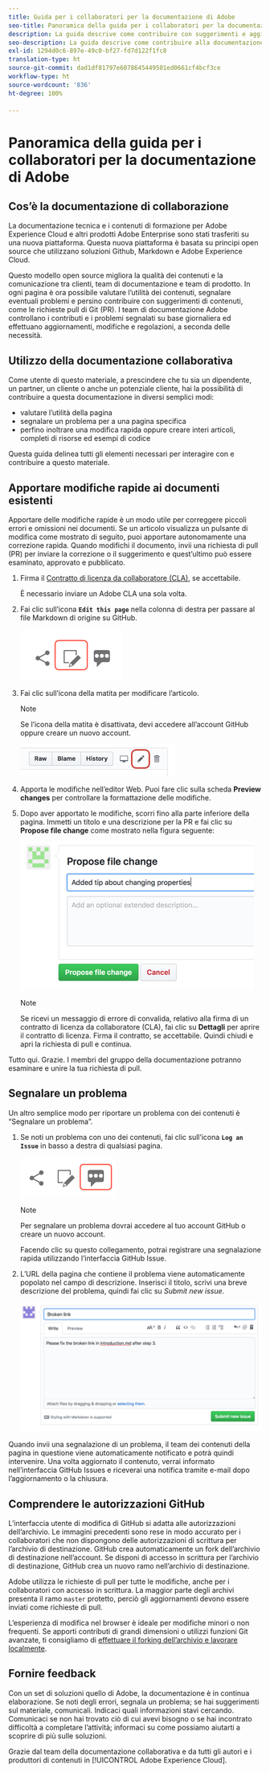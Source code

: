 ```yaml
---
title: Guida per i collaboratori per la documentazione di Adobe
seo-title: Panoramica della guida per i collaboratori per la documentazione tecnica di Adobe Experience Cloud
description: La guida descrive come contribuire con suggerimenti e aggiunte al sito della documentazione di Adobe.
seo-description: La guida descrive come contribuire alla documentazione tecnica di [!UICONTROL Adobe Experience Cloud].
exl-id: 1294d0c6-897e-49c0-bf27-fd7d122f1fc8
translation-type: ht
source-git-commit: dad1df81797e6078645449501ed0661cf4bcf3ce
workflow-type: ht
source-wordcount: '836'
ht-degree: 100%

---
```


# Panoramica della guida per i collaboratori per la documentazione di Adobe

## Cos’è la documentazione di collaborazione

La documentazione tecnica e i contenuti di formazione per Adobe Experience Cloud e altri prodotti Adobe Enterprise sono stati trasferiti su una nuova piattaforma. Questa nuova piattaforma è basata su principi open source che utilizzano soluzioni Github, Markdown e Adobe Experience Cloud.

Questo modello open source migliora la qualità dei contenuti e la comunicazione tra clienti, team di documentazione e team di prodotto. In ogni pagina è ora possibile valutare l’utilità dei contenuti, segnalare eventuali problemi e persino contribuire con suggerimenti di contenuti, come le richieste pull di Git (PR). I team di documentazione Adobe controllano i contributi e i problemi segnalati su base giornaliera ed effettuano aggiornamenti, modifiche e regolazioni, a seconda delle necessità.

## Utilizzo della documentazione collaborativa

Come utente di questo materiale, a prescindere che tu sia un dipendente, un partner, un cliente o anche un potenziale cliente, hai la possibilità di contribuire a questa documentazione in diversi semplici modi:

* valutare l’utilità della pagina
* segnalare un problema per a una pagina specifica
* perfino inoltrare una modifica rapida oppure creare interi articoli, completi di risorse ed esempi di codice

Questa guida delinea tutti gli elementi necessari per interagire con e contribuire a questo materiale.

<!--
>[!IMPORTANT]
>All repositories that publish to docs.adobe.com have adopted the [Adobe Open Source Code of Conduct](../code-of-conduct.md) or the [.NET Foundation Code of Conduct](https://dotnetfoundation.org/code-of-conduct). For more information, see the [Contributing](../contributing.md) article.
>
> Minor corrections or clarifications to documentation and code examples in public repositories are covered by the [Adobe Documentation Terms of Use](https://www.adobe.com/legal/terms.html). New or significant changes generate a comment in the pull request, asking you to submit an online Contribution License Agreement (CLA) if you are not an employee of Adobe. We need you to complete the online form before we can review or accept your pull request.
-->

## Apportare modifiche rapide ai documenti esistenti

Apportare delle modifiche rapide è un modo utile per correggere piccoli errori e omissioni nei documenti. Se un articolo visualizza un pulsante di modifica come mostrato di seguito, puoi apportare autonomamente una correzione rapida. Quando modifichi il documento, invii una richiesta di pull (PR) per inviare la correzione o il suggerimento e quest’ultimo può essere esaminato, approvato e pubblicato.

1. Firma il [Contratto di licenza da collaboratore (CLA)](http://opensource.adobe.com/cla.html), se accettabile.

   È necessario inviare un Adobe CLA una sola volta.
1. Fai clic sull’icona **`Edit this page`** nella colonna di destra per passare al file Markdown di origine su GitHub.

   ![Icona Modifica questa pagina](/help/assets/git_edit.png)

1. Fai clic sull’icona della matita per modificare l’articolo.

   >[!NOTE]
   >
   >Se l’icona della matita è disattivata, devi accedere all’account GitHub oppure creare un nuovo account.

   ![Posizione dell’icona della matita](assets/edit-icon.png)

1. Apporta le modifiche nell’editor Web. Puoi fare clic sulla scheda **Preview changes** per controllare la formattazione delle modifiche.
1. Dopo aver apportato le modifiche, scorri fino alla parte inferiore della pagina. Immetti un titolo e una descrizione per la PR e fai clic su **Propose file change** come mostrato nella figura seguente:

   ![Proporre le tue modifiche](assets/submit-pull-request.png)

   >[!NOTE]
   >
   >Se ricevi un messaggio di errore di convalida, relativo alla firma di un contratto di licenza da collaboratore (CLA), fai clic su **Dettagli** per aprire il contratto di licenza. Firma il contratto, se accettabile. Quindi chiudi e apri la richiesta di pull e continua.

Tutto qui. Grazie. I membri del gruppo della documentazione potranno esaminare e unire la tua richiesta di pull.

## Segnalare un problema

Un altro semplice modo per riportare un problema con dei contenuti è “Segnalare un problema”.

1. Se noti un problema con uno dei contenuti, fai clic sull’icona **`Log an Issue`** in basso a destra di qualsiasi pagina.

   ![](assets/git_log_issue.png)

   >[!NOTE]
   >
   >Per segnalare un problema dovrai accedere al tuo account GitHub o creare un nuovo account.

   Facendo clic su questo collegamento, potrai registrare una segnalazione rapida utilizzando l’interfaccia GitHub Issue.

1. L’URL della pagina che contiene il problema viene automaticamente popolato nel campo di descrizione. Inserisci il titolo, scrivi una breve descrizione del problema, quindi fai clic su *Submit new issue*.

   ![](assets/git_issue_example.png)

Quando invii una segnalazione di un problema, il team dei contenuti della pagina in questione viene automaticamente notificato e potrà quindi intervenire. Una volta aggiornato il contenuto, verrai informato nell’interfaccia GitHub Issues e riceverai una notifica tramite e-mail dopo l’aggiornamento o la chiusura.

## Comprendere le autorizzazioni GitHub

L’interfaccia utente di modifica di GitHub si adatta alle autorizzazioni dell’archivio. Le immagini precedenti sono rese in modo accurato per i collaboratori che non dispongono delle autorizzazioni di scrittura per l’archivio di destinazione. GitHub crea automaticamente un fork dell’archivio di destinazione nell’account. Se disponi di accesso in scrittura per l’archivio di destinazione, GitHub crea un nuovo ramo nell’archivio di destinazione.

Adobe utilizza le richieste di pull per tutte le modifiche, anche per i collaboratori con accesso in scrittura. La maggior parte degli archivi presenta il ramo `master` protetto, perciò gli aggiornamenti devono essere inviati come richieste di pull.

L’esperienza di modifica nel browser è ideale per modifiche minori o non frequenti. Se apporti contributi di grandi dimensioni o utilizzi funzioni Git avanzate, ti consigliamo di [effettuare il forking dell’archivio e lavorare localmente](setup/full-workflow.md).

## Fornire feedback

Con un set di soluzioni quello di Adobe, la documentazione è in continua elaborazione. Se noti degli errori, segnala un problema; se hai suggerimenti sul materiale, comunicali. Indicaci quali informazioni stavi cercando. Comunicaci se non hai trovato ciò di cui avevi bisogno o se hai incontrato difficoltà a completare l’attività; informaci su come possiamo aiutarti a scoprire di più sulle soluzioni.

Grazie dal team della documentazione collaborativa e da tutti gli autori e i produttori di contenuti in [!UICONTROL Adobe Experience Cloud].
